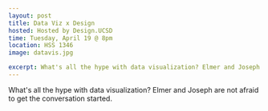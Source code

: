 ```yaml
---
layout: post
title: Data Viz x Design
hosted: Hosted by Design.UCSD
time: Tuesday, April 19 @ 8pm
location: HSS 1346
image: datavis.jpg

excerpt: What's all the hype with data visualization? Elmer and Joseph are not afraid to get the conversation started.
---
```

What's all the hype with data visualization? Elmer and Joseph are not afraid to get the conversation started.